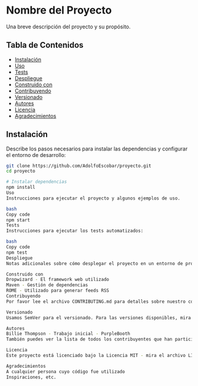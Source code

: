 # Nombre del Proyecto

Una breve descripción del proyecto y su propósito.

## Tabla de Contenidos

- [Instalación](#instalación)
- [Uso](#uso)
- [Tests](#tests)
- [Despliegue](#despliegue)
- [Construido con](#construido-con)
- [Contribuyendo](#contribuyendo)
- [Versionado](#versionado)
- [Autores](#autores)
- [Licencia](#licencia)
- [Agradecimientos](#agradecimientos)

## Instalación

Describe los pasos necesarios para instalar las dependencias y configurar el entorno de desarrollo:

```bash
git clone https://github.com/AdolfoEscobar/proyecto.git
cd proyecto

# Instalar dependencias
npm install
Uso
Instrucciones para ejecutar el proyecto y algunos ejemplos de uso.

bash
Copy code
npm start
Tests
Instrucciones para ejecutar los tests automatizados:

bash
Copy code
npm test
Despliegue
Notas adicionales sobre cómo desplegar el proyecto en un entorno de producción.

Construido con
Dropwizard - El framework web utilizado
Maven - Gestión de dependencias
ROME - Utilizado para generar feeds RSS
Contribuyendo
Por favor lee el archivo CONTRIBUTING.md para detalles sobre nuestro código de conducta y el proceso para enviarnos pull requests.

Versionado
Usamos SemVer para el versionado. Para las versiones disponibles, mira los tags en este repositorio.

Autores
Billie Thompson - Trabajo inicial - PurpleBooth
También puedes ver la lista de todos los contribuyentes que han participado en este proyecto.

Licencia
Este proyecto está licenciado bajo la Licencia MIT - mira el archivo LICENSE.md para más detalles.

Agradecimientos
A cualquier persona cuyo código fue utilizado
Inspiraciones, etc.
